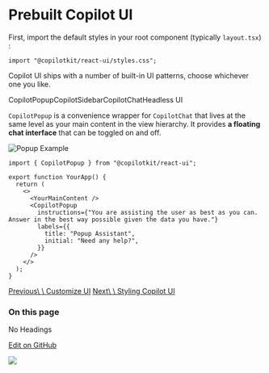 # Prebuilt Copilot UI

First, import the default styles in your root component (typically `layout.tsx`) :

```
import "@copilotkit/react-ui/styles.css";
```

Copilot UI ships with a number of built-in UI patterns, choose whichever one you like.

CopilotPopupCopilotSidebarCopilotChatHeadless UI

`CopilotPopup` is a convenience wrapper for `CopilotChat` that lives at the same level as your main content in the view hierarchy. It provides **a floating chat interface** that can be toggled on and off.

![Popup Example](https://docs.copilotkit.ai/images/popup-example.gif)

```
import { CopilotPopup } from "@copilotkit/react-ui";

export function YourApp() {
  return (
    <>
      <YourMainContent />
      <CopilotPopup
        instructions={"You are assisting the user as best as you can. Answer in the best way possible given the data you have."}
        labels={{
          title: "Popup Assistant",
          initial: "Need any help?",
        }}
      />
    </>
  );
}
```

[Previous\\
\\
Customize UI](https://docs.copilotkit.ai/guides/custom-look-and-feel) [Next\\
\\
Styling Copilot UI](https://docs.copilotkit.ai/guides/custom-look-and-feel/customize-built-in-ui-components)

### On this page

No Headings

[Edit on GitHub](https://github.com/CopilotKit/CopilotKit/blob/main/docs/content/docs/(root)/guides/custom-look-and-feel/built-in-ui-components.mdx)

![](https://static.scarf.sh/a.png?x-pxid=ffc9f65d-0186-4575-b065-61d62ea9d7d3)